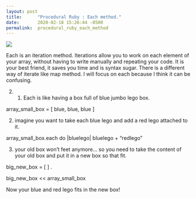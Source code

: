 ```yaml
---
layout: post
title:      "Procedural Ruby : Each method."
date:       2020-02-18 15:26:44 -0500
permalink:  procedural_ruby_each_method
---
```



![](https://images.app.goo.gl/HNAt4CKjNE83FPgeAp://)


Each is an iteration method. Iterations allow you to work on each element of your array, without having to write manually and repeating your code. It is your best friend, it saves you time and is syntax sugar. There is a different way of iterate like map method. I will focus on each because I think it can be confusing. 

 2)  1) Each is like having a box full of blue jumbo lego box.

  array_small_box = [ blue, blue, blue ]

 2) imagine you want to take each blue lego and add a red lego attached to it. 


array_small_box.each do |bluelego| bluelego + “redlego”

3) your old box won’t feet anymore… so you need to take the content of your old box and put it in a new box so that fit.

big_new_box = [ ] .

big_new_box << array_small_box

Now your blue and red lego fits in the new box!
